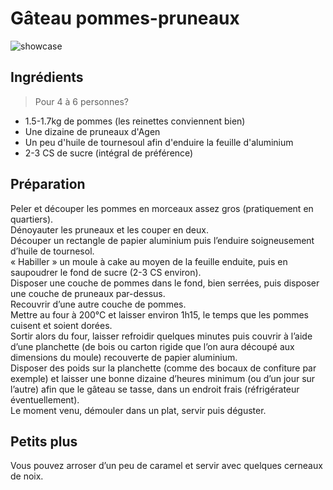 # Gâteau pommes-pruneaux

![showcase](http://123veggie.fr/wp-content/uploads/2014/10/arton145.jpg)

## Ingrédients

> Pour 4 à 6 personnes?

* 1.5-1.7kg de pommes (les reinettes conviennent bien)
* Une dizaine de pruneaux d'Agen
* Un peu d'huile de tournesoul afin d'enduire la feuille d'aluminium
* 2-3 CS de sucre (intégral de préférence)

## Préparation

Peler et découper les pommes en morceaux assez gros (pratiquement en quartiers).  
Dénoyauter les pruneaux et les couper en deux.  
Découper un rectangle de papier aluminium puis l’enduire soigneusement d’huile de tournesol.  
« Habiller » un moule à cake au moyen de la feuille enduite, puis en saupoudrer le fond de sucre (2-3 CS environ).  
Disposer une couche de pommes dans le fond, bien serrées, puis disposer une couche de pruneaux par-dessus.  
Recouvrir d’une autre couche de pommes.  
Mettre au four à 200°C et laisser environ 1h15, le temps que les pommes cuisent et soient dorées.  
Sortir alors du four, laisser refroidir quelques minutes puis couvrir à l’aide d’une planchette (de bois ou carton rigide que l’on aura découpé aux dimensions du moule) recouverte de papier aluminium.  
Disposer des poids sur la planchette (comme des bocaux de confiture par exemple) et laisser une bonne dizaine d’heures minimum (ou d’un jour sur l’autre) afin que le gâteau se tasse, dans un endroit frais (réfrigérateur éventuellement).  
Le moment venu, démouler dans un plat, servir puis déguster.

## Petits plus

Vous pouvez arroser d’un peu de caramel et servir avec quelques cerneaux de noix.
